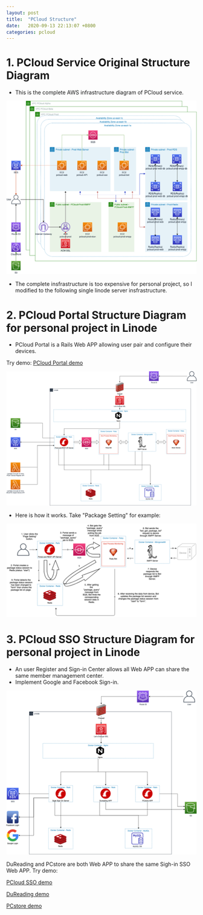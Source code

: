 ```yaml
---
layout: post
title:  "PCloud Structure"
date:   2020-09-13 22:13:07 +0800
categories: pcloud
---
```


# 1. PCloud Service Original Structure Diagram

* This is the complete AWS infrastructure diagram of PCloud service.

![pcloud service original diagram](/assets/pcloud/pcloud-ecowork.png)

* The complete insfrastructure is too expensive for personal project, so I modified to the following single linode server insfrastructure.

# 2. PCloud Portal Structure Diagram for personal project in Linode

* PCloud Portal is a Rails Web APP allowing user pair and configure their devices.

Try demo: [PCloud Portal demo][pcloud-portal]

![pcloud portal linode diagram](/assets/pcloud/pcloud-portal-linode1.png)

* Here is how it works. Take "Package Setting" for example:

![image alt text](/assets/pcloud/package-list-flow.png)


# 3. PCloud SSO Structure Diagram for personal project in Linode

* An user Register and Sign-in Center allows all Web APP can share the same member management center.
* Implement Google and Facebook Sign-in.

![pcloud sso linode diagram](/assets/pcloud/pcloud-sso-linode.png)



DuReading and PCstore are both Web APP to share the same Sigh-in SSO Web APP. Try demo:

[PCloud SSO demo][pcloud-sso]

[DuReading demo][dureading]

[PCstore demo][pcstore]



[pcloud-portal]: https://portal.lovefunthing.com
[pcloud-sso]: https://sso.lovefunthing.com
[dureading]: https://dureading.lovefunthing.com
[pcstore]: https://pcstore.lovefunthing.com


